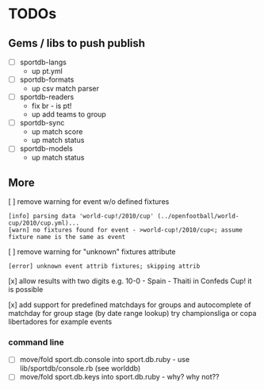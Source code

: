# TODOs


## Gems / libs to push publish

- [ ] sportdb-langs
  - up pt.yml
- [ ] sportdb-formats
  - up csv match parser
- [ ] sportdb-readers
  - fix br - is pt!
  - up add teams to group
- [ ] sportdb-sync
  - up match score
  - up match status
- [ ] sportdb-models
  - up match status


## More

[ ] remove warning for event w/o defined fixtures

    [info] parsing data 'world-cup!/2010/cup' (../openfootball/world-cup/2010/cup.yml)...
    [warn] no fixtures found for event - >world-cup!/2010/cup<; assume fixture name is the same as event

[ ] remove warning for "unknown" fixtures attribute

    [error] unknown event attrib fixtures; skipping attrib


[x] allow results with two digits e.g. 10-0  - Spain - Thaiti in Confeds Cup! it is possible

[x] add support for predefined matchdays for groups and autocomplete of matchday for group stage (by date range lookup)
    try championsliga or copa libertadores for example events

### command line

- [ ] move/fold sport.db.console into sport.db.ruby - use lib/sportdb/console.rb (see worlddb)
- [ ] move/fold sport.db.keys into sport.db.ruby  - why? why not??
